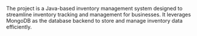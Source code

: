 The project is a Java-based inventory management system designed to streamline inventory tracking and management for businesses. It leverages MongoDB as the database backend to store and manage inventory data efficiently.

